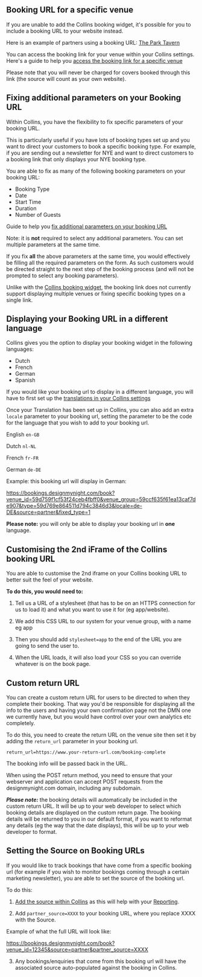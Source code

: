 ## Booking URL for a specific venue

If you are unable to add the Collins booking widget, it's possible for you to include a booking URL to your website instead. 

Here is an example of partners using a booking URL: [The Park Tavern](https://www.parktavernsw18.com/#reservations-section)

You can access the booking link for your venue within your Collins settings. Here's a guide to help you [access the booking link for a specific venue](https://collins.uservoice.com/knowledgebase/articles/1893409-booking-url-generator)

Please note that you will never be charged for covers booked through this link (the source will count as your own website).

## Fixing additional parameters on your Booking URL

Within Collins, you have the flexibility to fix specific parameters of your booking URL. 

This is particularly useful if you have lots of booking types set up and you want to direct your customers to book a specific booking type. For example, if you are sending out a newsletter for NYE and want to direct customers to a booking link that only displays your NYE booking type. 

You are able to fix as many of the following booking parameters on your booking URL:

* Booking Type
* Date 
* Start Time
* Duration
* Number of Guests

Guide to help you [fix additional parameters on your booking URL](https://collins.uservoice.com/knowledgebase/articles/1893409-booking-url-generator)

Note: it is **not** required to select any additional parameters. You can set multiple parameters at the same time. 

If you fix **all** the above parameters at the same time, you would effectively be filling all the required parameters on the form. As such customers would be directed straight to the next step of the booking process (and will not be prompted to select any booking parameters). 

Unlike with the [Collins booking widget](https://collins.uservoice.com/knowledgebase/articles/893919-widget-codes), the booking link does not currently support displaying multiple venues or fixing specific booking types on a single link.  

## Displaying your Booking URL in a different language

Collins gives you the option to display your booking widget in the following languages:

* Dutch
* French
* German
* Spanish

If you would like your booking url to display in a different language, you will have to first set up the [translations in your Collins settings](https://collins.uservoice.com/knowledgebase/articles/1829417-widget-setting-up-multi-lingual-widgets-transla)  

Once your Translation has been set up in Collins, you can also add an extra `locale` parameter to your booking url, setting the parameter to be the code for the language that you wish to add to your booking url.  

English `en-GB`

Dutch `nl-NL`

French `fr-FR`

German `de-DE`

Example: this booking url will display in German:

https://bookings.designmynight.com/book?venue_id=59d759f1cf53f24ceb4fbff0&venue_group=59ccf635f61ea13caf7de907&type=59d769e864511d794c3846d3&locale=de-DE&source=partner&fixed_type=1

**Please note:** you will only be able to display your booking url in **one** language.

## Customising the 2nd iFrame of the Collins booking URL
You are able to customise the 2nd iframe on your Collins booking URL to better suit the feel of your website. 

**To do this, you would need to:**

1. Tell us a URL of a stylesheet (that has to be on an HTTPS connection for us to load it) and what you want to use it for (eg app/website).

2. We add this CSS URL to our system for your venue group, with a name eg app

3. Then you should add `stylesheet=app` to the end of the URL you are going to send the user to.

4. When the URL loads, it will also load your CSS so you can override whatever is on the book page.

## Custom return URL

You can create a custom return URL for users to be directed to when they complete their booking. That way you'd be responsible for displaying all the info to the users and having your own confirmation page not the DMN one we currently have, but you would have control over your own analytics etc completely.

To do this, you need to create the return URL on the venue site then set it by adding the `return_url` parameter in your booking url. 

`return_url=https://www.your-return-url.com/booking-complete`

The booking info will be passed back in the URL.

When using the POST return method, you need to ensure that your webserver and application can accept POST requests from the designmynight.com domain, including any subdomain.

**_Please note:_** the booking details will automatically be included in the custom return URL. It will be up to your web developer to select which booking details are displayed on the custom return page. The booking details will be returned to you in our default format, if you want to reformat any details (eg the way that the date displays), this will be up to your web developer to format.

## Setting the Source on Booking URLs

If you would like to track bookings that have come from a specific booking url (for example if you wish to monitor bookings coming through a certain marketing newsletter), you are able to set the source of the booking url. 

To do this:

1) [Add the source within Collins](https://collins.uservoice.com/knowledgebase/articles/478035-venue-group-adding-editing-sources) as this will help with your [Reporting](https://collins.uservoice.com/knowledgebase/articles/1135057-reports-source-breakdown).

2) Add `partner_source=XXXX` to your booking URL, where you replace XXXX with the Source.

Example of what the full URL will look like:

https://bookings.designmynight.com/book?venue_id=12345&source=partner&partner_source=XXXX

3) Any bookings/enquiries that come from this booking url will have the associated source auto-populated against the booking in Collins. 

